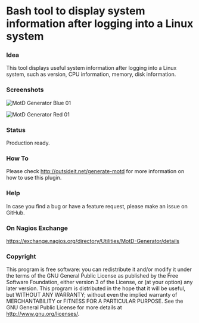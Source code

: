 # Bash tool to display system information after logging into a Linux system

### Idea

This tool displays useful system information after logging into a Linux system, such as version, CPU information, 
memory, disk information. 

### Screenshots

![MotD Generator Blue 01](/../screenshots/generate_motd_01.png?raw=true "MotD Generator Blue 01")

![MotD Generator Red 01](/../screenshots/generate_motd_03.png?raw=true "MotD Generator Blue 03")

### Status

Production ready.

### How To

Please check http://outsideit.net/generate-motd for more information on how to use this plugin.

### Help

In case you find a bug or have a feature request, please make an issue on GitHub.

### On Nagios Exchange

https://exchange.nagios.org/directory/Utilities/MotD-Generator/details

### Copyright

This program is free software: you can redistribute it and/or modify it under the terms of the GNU General Public 
License as published by the Free Software Foundation, either version 3 of the License, or (at your option) any later 
version. This program is distributed in the hope that it will be useful, but WITHOUT ANY WARRANTY; without even the 
implied warranty of MERCHANTABILITY or FITNESS FOR A PARTICULAR PURPOSE. See the GNU General Public License for more 
details at <http://www.gnu.org/licenses/>.
